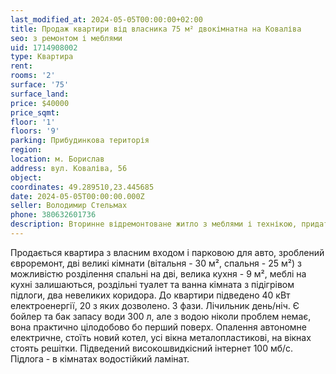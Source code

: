 ```yaml
---
last_modified_at: 2024-05-05T00:00:00+02:00
title: Продаж квартири від власника 75 м² двокімнатна на Коваліва
seo: з ремонтом і меблями
uid: 1714908002
type: Квартира
rent:
rooms: '2'
surface: '75'
surface_land:
price: $40000
price_sqmt:
floor: '1'
floors: '9'
parking: Прибудинкова територія
region:
location: м. Борислав
address: вул. Коваліва, 56
object:
coordinates: 49.289510,23.445685
date: 2024-05-05T00:00:00.000Z
seller: Володимир Стельмах
phone: 380632601736
description: Вторинне відремонтоване житло з меблями і технікою, придатне і готове для проживання
---
```


Продається квартира з власним входом і парковою для авто, зроблений євроремонт, дві великі кімнати (вітальня - 30 м², спальня - 25 м²) з можливістю розділення спальні на дві, велика кухня - 9 м², меблі на кухні залишаються, роздільні туалет та ванна кімната з підігрівом підлоги, два невеликих коридора. До квартири підведено 40 кВт електроенергії, 20 з яких дозволено. 3 фази. Лічильник день/ніч. Є бойлер та бак запасу води 300 л, але з водою ніколи проблем немає, вона практично цілодобово бо перший поверх. Опалення автономне електричне, стоїть новий котел, усі вікна металопластикові, на вікнах стоять решітки. Підведений високошвидкісний інтернет 100 мб/с. Підлога - в кімнатах водостійкий ламінат.
